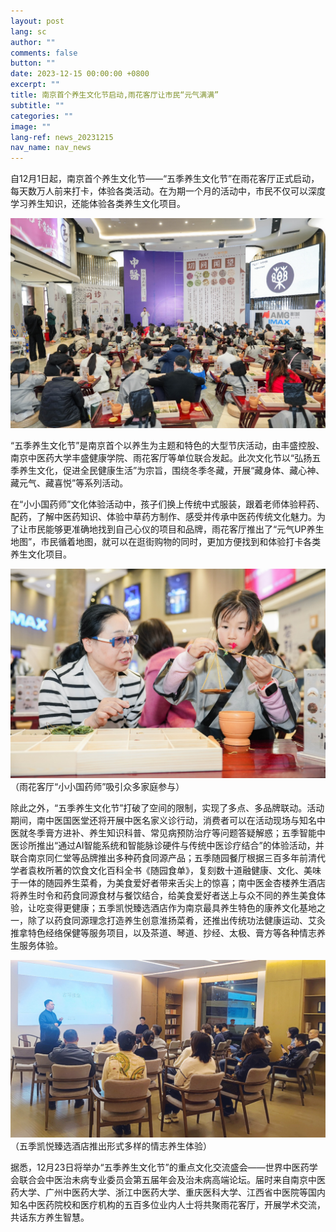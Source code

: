 ```yaml
---
layout: post
lang: sc
author: ""
comments: false
button: ""
date: 2023-12-15 00:00:00 +0800
excerpt: ""
title: 南京首个养生文化节启动,雨花客厅让市民“元气满满”
subtitle: ""
categories: ""
image: ""
lang-ref: news_20231215
nav_name: nav_news
---
```


自12月1日起，南京首个养生文化节——“五季养生文化节”在雨花客厅正式启动，每天数万人前来打卡，体验各类活动。在为期一个月的活动中，市民不仅可以深度学习养生知识，还能体验各类养生文化项目。

![](/files/forestry_uploads/20231216-1269x846.png)

“五季养生文化节”是南京首个以养生为主题和特色的大型节庆活动，由丰盛控股、南京中医药大学丰盛健康学院、雨花客厅等单位联合发起。此次文化节以“弘扬五季养生文化，促进全民健康生活”为宗旨，围绕冬季冬藏，开展“藏身体、藏心神、藏元气、藏喜悦”等系列活动。

在“小小国药师”文化体验活动中，孩子们换上传统中式服装，跟着老师体验秤药、配药，了解中医药知识、体验中草药方制作、感受并传承中医药传统文化魅力。为了让市民能够更准确地找到自己心仪的项目和品牌，雨花客厅推出了“元气UP养生地图”，市民循着地图，就可以在逛街购物的同时，更加方便找到和体验打卡各类养生文化项目。

![](/files/forestry_uploads/20231216-1269x845.png)
（雨花客厅“小小国药师”吸引众多家庭参与）

除此之外，“五季养生文化节”打破了空间的限制，实现了多点、多品牌联动。活动期间，南中医国医堂还将开展中医名家义诊行动，消费者可以在活动现场与知名中医就冬季膏方进补、养生知识科普、常见病预防治疗等问题答疑解惑；五季智能中医诊所推出“通过AI智能系统和智能脉诊硬件与传统中医诊疗结合”的体验活动，并联合南京同仁堂等品牌推出多种药食同源产品；五季随园餐厅根据三百多年前清代学者袁枚所著的饮食文化百科全书《随园食单》，复刻数十道融健康、文化、美味于一体的随园养生菜肴，为美食爱好者带来舌尖上的惊喜；南中医金杏楼养生酒店将养生时令和药食同源食材与餐饮结合，给美食爱好者送上与众不同的养生美食体验，让吃变得更健康；五季凯悦臻选酒店作为南京最具养生特色的康养文化基地之一，除了以药食同源理念打造养生创意淮扬菜肴，还推出传统功法健康运动、艾灸推拿特色经络保健等服务项目，以及茶道、琴道、抄经、太极、膏方等各种情志养生服务体验。

![](/files/forestry_uploads/20231216-1269x714.png)
（五季凯悦臻选酒店推出形式多样的情志养生体验）

据悉，12月23日将举办“五季养生文化节”的重点文化交流盛会——世界中医药学会联合会中医治未病专业委员会第五届年会及治未病高端论坛。届时来自南京中医药大学、广州中医药大学、浙江中医药大学、重庆医科大学、江西省中医院等国内知名中医药院校和医疗机构的五百多位业内人士将共聚雨花客厅，开展学术交流，共话东方养生智慧。